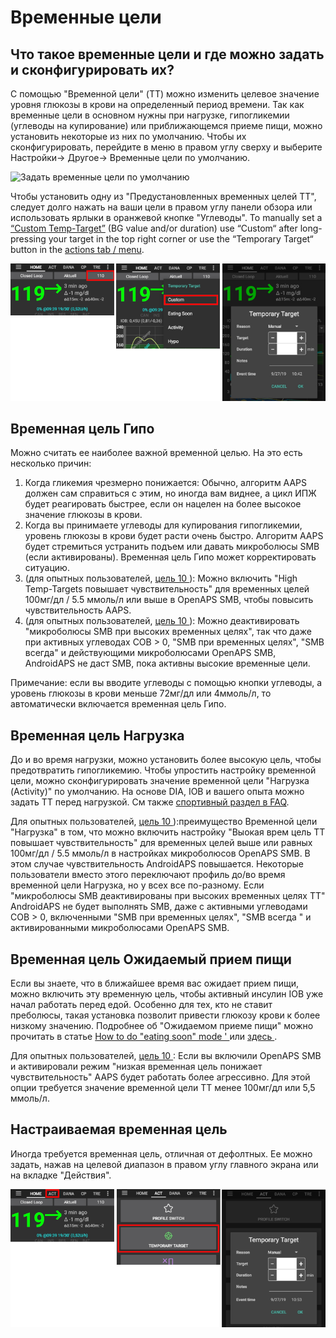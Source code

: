 # Временные цели

## Что такое временные цели и где можно задать и сконфигурировать их?

С помощью "Временной цели" (TT) можно изменить целевое значение уровня глюкозы в крови на определенный период времени. Так как временные цели в основном нужны при нагрузке, гипогликемии (углеводы на купирование) или приближающемся приеме пищи, можно установить некоторые из них по умолчанию. Чтобы их сконфигурировать, перейдите в меню в правом углу сверху и выберите Настройки-> Другое-> Временные цели по умолчанию.

![Задать временные цели по умолчанию](../images/TempTarget_Default.png)

Чтобы установить одну из "Предустановленных временных целей TT", следует долго нажать на ваши цели в правом углу панели обзора или использовать ярлыки в оранжевой кнопке "Углеводы". To manually set a [“Custom Temp-Target”](../Usage/temptarget#custom-temp-target) (BG value and/or duration) use “Custom“ after long-pressing your target in the top right corner or use the “Temporary Target“ button in the [actions tab / menu](../Configuration/Config-Builder#actions).

![Начать врем цель](../images/TempTarget_Set2.png)

## Временная цель Гипо 

Можно считать ее наиболее важной временной целью. На это есть несколько причин:

1. Когда гликемия чрезмерно понижается: Обычно, алгоритм AAPS должен сам справиться с этим, но иногда вам виднее, а цикл ИПЖ будет реагировать быстрее, если он нацелен на более высокое значение глюкозы в крови.
2. Когда вы принимаете углеводы для купирования гипогликемии, уровень глюкозы в крови будет расти очень быстро. Алгоритм AAPS будет стремиться устранить подъем или давать микроболюсы SMB (если активированы). Временная цель Гипо может корректировать ситуацию. 
3. (для опытных пользователей, [ цель 10 ](../Usage/Objectives#objective-10-enabling-additional-oref1-features-for-daytime-use-such-as-super-micro-bolus-smb)): Можно включить "High Temp-Targets повышает чувствительность" для временных целей 100мг/дл / 5.5 ммоль/л или выше в OpenAPS SMB, чтобы повысить чувствительность AAPS.
4. (для опытных пользователей, [ цель 10 ](../Usage/Objectives#objective-10-enabling-additional-oref1-features-for-daytime-use-such-as-super-micro-bolus-smb)): Можно деактивировать "микроболюсы SMB при высоких временных целях", так что даже при активных углеводах COB > 0, "SMB при временных целях", "SMB всегда" и действующими микроболюсами OpenAPS SMB, AndroidAPS не даст SMB, пока активны высокие временные цели. 

Примечание: если вы вводите углеводы с помощью кнопки углеводы, а уровень глюкозы в крови меньше 72мг/дл или 4ммоль/л, то автоматически включается временная цель Гипо.

## Временная цель Нагрузка

До и во время нагрузки, можно установить более высокую цель, чтобы предотвратить гипогликемию. Чтобы упростить настройку временной цели, можно сконфигурировать значение временной цели "Нагрузка (Activity)" по умолчанию. На основе DIA, IOB и вашего опыта можно задать TT перед нагрузкой. См также [спортивный раздел в FAQ](../Getting-Started/FAQ#sports).

Для опытных пользователей, [ цель 10 ](../Usage/Objectives#objective-10-enabling-additional-oref1-features-for-daytime-use-such-as-super-micro-bolus-smb)):преимущество Временной цели "Нагрузка" в том, что можно включить настройку "Выокая врем цель TT повышает чувствительность" для временных целей выше или равных 100мг/дл / 5.5 ммоль/л в настройках микроболюсов OpenAPS SMB. В этом случае чувствительность AndroidAPS повышается. Некоторые пользователи вместо этого переключают профиль до/во время временной цели Нагрузка, но у всех все по-разному. Если "микроболюсы SMB деактивированы при высоких временных целях TT" AndroidAPS не будет выполнять SMB, даже с активными углеводами COB > 0, включенными "SMB при временных целях", "SMB всегда " и активированными микроболюсами OpenAPS SMB.

## Временная цель Ожидаемый прием пищи

Если вы знаете, что в ближайшее время вас ожидает прием пищи, можно включить эту временную цель, чтобы активный инсулин IOB уже начал работать перед едой. Особенно для тех, кто не ставит преболюсы, такая установка позволит привести глюкозу крови к более низкому значению. Подробнее об "Ожидаемом приеме пищи" можно прочитать в статье [ How to do "eating soon" mode ' ](https://diyps.org/2015/03/26/how-to-do-eating-soon-mode-diyps-lessons-learned/) или [ здесь ](https://diyps.org/tag/eating-soon-mode/).

Для опытных пользователей, [ цель 10 ](../Usage/Objectives#objective-10-enabling-additional-oref1-features-for-daytime-use-such-as-super-micro-bolus-smb): Если вы включили OpenAPS SMB и активировали режим "низкая временная цель понижает чувствительность" AAPS будет работать более агрессивно. Для этой опции требуется значение временной цели TT менее 100мг/дл или 5,5 ммоль/л.

## Настраиваемая временная цель

Иногда требуется временная цель, отличная от дефолтных. Ее можно задать, нажав на целевой диапазон в правом углу главного экрана или на вкладке "Действия".

![Установить временные цели через вкладку Действия](../images/TempTarget_ActionTab.png)